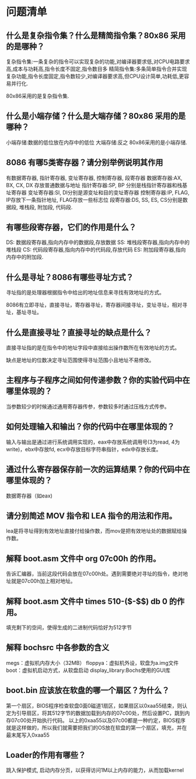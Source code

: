 # 问题清单

## 什么是复杂指令集？什么是精简指令集？80x86 采用的是哪种？

复杂指令集:一条复杂的指令可以实现复杂的功能,对编译器要求低,对CPU电路要求高,成本与功耗高,指令长度不固定,指令数目多
精简指令集:多条简单指令合并实现复杂功能,指令长度固定,指令数较少,对编译器要求高,但CPU设计简单,功耗低,更容易并行化.

80x86采用的是复杂指令集.

## 什么是小端存储？什么是大端存储？80x86 采用的是哪种？

小端存储:数据的低位放在内存中的低位
大端存储:反之
80x86采用的是小端存储.

## 8086 有哪5类寄存器？请分别举例说明其作用

有数据寄存器, 指针寄存器, 变址寄存器, 控制寄存器, 段寄存器
数据寄存器:AX, BX, CX, DX 存放普通数据与地址
指针寄存器:SP, BP 分别是栈指针寄存器和栈基址寄存器
变址寄存器:SI, DI分别是源变址和目的变址寄存器
控制寄存器:IP, FLAG, IP存放下一条指针地址, FLAG存放一些标志位
段寄存器:DS, SS, ES, CS分别是数据段, 堆栈段, 附加段, 代码段. 

## 有哪些段寄存器，它们的作用是什么？

DS: 数据段寄存器,指向内存中的数据段,存放数据
SS: 堆栈段寄存器,指向内存中的堆栈段
CS: 代码段寄存器,指向内存中的代码段,存放代码
ES: 附加段寄存器,指向内存中的附加段.

## 什么是寻址？8086有哪些寻址方式？

寻址指的是处理器根据指令中给出的地址信息来寻找有效地址的方式。

8086有立即寻址，直接寻址，寄存器寻址，寄存器间接寻址，变址寻址，相对寻址，基址寻址。

## 什么是直接寻址？直接寻址的缺点是什么？

直接寻址指的是在指令中的地址字段中直接给出操作数所在有效地址的方式。

缺点是地址的位数决定寻址范围使得寻址范围小且地址不易修改。

## 主程序与子程序之间如何传递参数？你的实验代码中在哪⾥体现的？
当参数较少的时候通过通用寄存器传参，参数较多时通过压栈方式传参。

## 如何处理输⼊和输出？你的代码中在哪⾥体现的？

输入与输出是通过进行系统调用实现的，eax中存放系统调用号(3为read, 4为write)，ebx中存放fd, ecx中存放目标字符串指针，edx中存放长度。

## 通过什么寄存器保存前⼀次的运算结果？你的代码中在哪⾥体现的？

数据寄存器（如eax)

## 请分别简述 MOV 指令和 LEA 指令的⽤法和作⽤。

lea是将寻址得到有效地址直接付给操作数，而mov是把有效地址处的数据赋给操作数。

## 解释 boot.asm ⽂件中 org 07c00h 的作⽤。

告诉汇编器，当前这段代码会放在07c00h处。遇到需要绝对寻址的指令，绝对地址就是07c00h加上相对地址。

## 解释 boot.asm ⽂件中 times 510-(\$-$$) db 0 的作⽤。

填充剩下的空间，使得生成的二进制代码恰好为512字节

##  解释 bochsrc 中各参数的含义

megs：虚拟机内存大小（32MB）
floppya：虚拟机外设，软盘为a.img文件
boot：虚拟机启动方式，从软盘启动
display_library:Bochs使用的GUI库

## boot.bin 应该放在软盘的哪⼀个扇区？为什么？

第一个扇区，BIOS程序检查软盘0面0磁道1扇区，如果扇区以0xaa55结束，则认定为引导扇区，将其512字节的数据加载到内存的07c00处，然后设置PC，跳到内存07c00处开始执行代码。
以上的0xaa55以及07c00都是一种约定，BIOS程序就是这样做的，所以我们就需要把我们的OS放在软盘的第一个扇区，填充，并在最末尾写入0xaa55

## Loader的作⽤有哪些？
跳⼊保护模式, 启动内存分⻚，以获得访问1M以上内存的能力，从而加载kernel